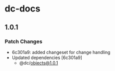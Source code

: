 # dc-docs

## 1.0.1

### Patch Changes

- 6c301a9: added changeset for change handling
- Updated dependencies [6c301a9]
  - @dc/objects@1.0.1
